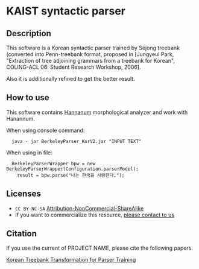 # KAIST syntactic parser

## Description

This software is a Korean syntactic parser trained by Sejong treebank (converted into Penn-treebank format, proposed in [Jungyeul Park, "Extraction of tree adjoining grammars from a treebank for Korean", COLING-ACL 06: Student Research Workshop, 2006]. 

Also it is additionally refined to get the better result.

## How to use

This software contains [Hannanum](http://sourceforge.net/projects/hannanum/) morphological analyzer and work with Hanannum.

When using console command:

```
  java - jar BerkeleyParser_KorV2.jar "INPUT TEXT"
```

When using in file:

```
  BerkeleyParserWrapper bpw = new BerkeleyParserWrapper(Configuration.parserModel);   
    result = bpw.parse("나는 한국을 사랑한다.");
```

## Licenses

* `CC BY-NC-SA` [Attribution-NonCommercial-ShareAlike](https://creativecommons.org/licenses/by-nc-sa/2.0/)
* If you want to commercialize this resource, [please contact to us](http://mrlab.kaist.ac.kr/contact)

## Citation

If you use the current of PROJECT NAME, please cite the following papers.

[Korean Treebank Transformation for Parser Training](http://www.aclweb.org/anthology/W12-3411)

